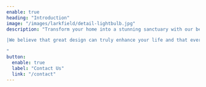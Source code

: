 ```yaml
---
enable: true
heading: "Introduction"
image: "/images/larkfield/detail-lightbulb.jpg"
description: "Transform your home into a stunning sanctuary with our bespoke interior design services. Whether you're looking to refresh a single room or redesign your entire property, we bring creativity, expertise, and attention to detail to every project. From elegant modern designs to timeless classic styles, we tailor every aspect to reflect your taste and lifestyle. Let us help you create spaces that inspire and elevate your everyday living. Contact us today to start your journey to a beautifully designed home.

|We believe that great design can truly enhance your life and that everyone should have the opportunity to live, work and socialise in a space which inspires them and makes them fell happy and proud.

"
button:
  enable: true
  label: "Contact Us"
  link: "/contact"
---
```

